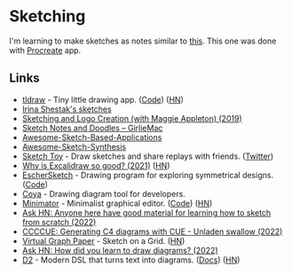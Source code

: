 # Sketching

I'm learning to make sketches as notes similar to [this](https://twitter.com/_lrlna/status/1129361644134567936). This one was done with [Procreate](https://procreate.art) app.

## Links

- [tldraw](https://www.tldraw.com/) - Tiny little drawing app. ([Code](https://github.com/tldraw/tldraw)) ([HN](https://news.ycombinator.com/item?id=29261733))
- [Irina Shestak's sketches](https://github.com/lrlna/sketchin)
- [Sketching and Logo Creation (with Maggie Appleton) (2019)](https://www.youtube.com/watch?v=4mrrNAjiTvk)
- [Sketch Notes and Doodles – GirlieMac](https://girliemac.com/doodles/)
- [Awesome-Sketch-Based-Applications](https://github.com/MarkMoHR/Awesome-Sketch-Based-Applications)
- [Awesome-Sketch-Synthesis](https://github.com/MarkMoHR/Awesome-Sketch-Synthesis)
- [Sketch Toy](https://sketchtoy.com/) - Draw sketches and share replays with friends. ([Twitter](https://twitter.com/sketchtoy))
- [Why is Excalidraw so good? (2021)](https://offbyone.us/posts/why-is-excalidraw-so-good/) ([HN](https://news.ycombinator.com/item?id=29109995))
- [EscherSketch](https://eschersket.ch/) - Drawing program for exploring symmetrical designs. ([Code](https://github.com/levskaya/eschersketch))
- [Coya](https://github.com/AlexanderMykulych/coya) - Drawing diagram tool for developers.
- [Minimator](https://minimator.app/) - Minimalist graphical editor. ([Code](https://github.com/maxwellito/minimator)) ([HN](https://news.ycombinator.com/item?id=29838197))
- [Ask HN: Anyone here have good material for learning how to sketch from scratch (2022)](https://news.ycombinator.com/item?id=30469036)
- [CCCCUE: Generating C4 diagrams with CUE - Unladen swallow (2022)](https://blog.owulveryck.info/2022/03/10/ccccue-generating-c4-diagrams-with-cue.html)
- [Virtual Graph Paper](https://virtual-graph-paper.com/) - Sketch on a Grid. ([HN](https://news.ycombinator.com/item?id=31522414))
- [Ask HN: How did you learn to draw diagrams? (2022)](https://news.ycombinator.com/item?id=33357937)
- [D2](https://github.com/terrastruct/d2) - Modern DSL that turns text into diagrams. ([Docs](https://d2lang.com/tour/intro/)) ([HN](https://news.ycombinator.com/item?id=33704254))
